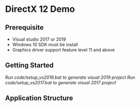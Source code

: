 # DirectX 12 Demo

## Prerequisite

+ Visual studio 2017 or 2019
+ Windows 10 SDK must be install
+ Graphics driver support feature level 11 and above

## Getting Started

*Run code/setup_vs2019.bat to generate visual 2019 project*
*Run code/setup_vs2017.bat to generate visual 2017 project*

## Application Structure


